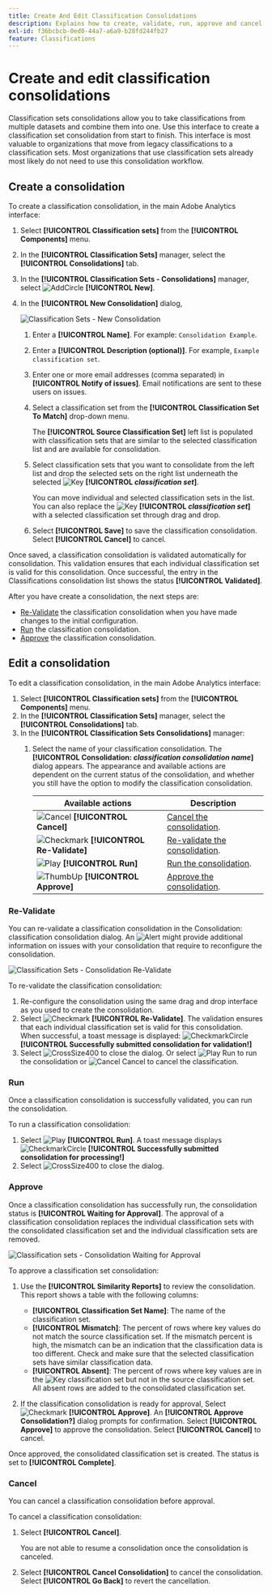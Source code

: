 ```yaml
---
title: Create And Edit Classification Consolidations
description: Explains how to create, validate, run, approve and cancel classification consolidations.
exl-id: f36bcbcb-0ed0-44a7-a6a9-b28fd244fb27
feature: Classifications
---
```

# Create and edit classification consolidations

Classification sets consolidations allow you to take classifications from multiple datasets and combine them into one. Use this interface to create a classification set consolidation from start to finish. This interface is most valuable to organizations that move from legacy classifications to a classification sets. Most organizations that use classification sets already most likely do not need to use this consolidation workflow.

## Create a consolidation

To create a classification consolidation, in the main Adobe Analytics interface:

1. Select **[!UICONTROL Classification sets]** from the **[!UICONTROL Components]** menu.
1. In the **[!UICONTROL Classification Sets]** manager, select the **[!UICONTROL Consolidations]** tab. 
1. In the **[!UICONTROL Classification Sets - Consolidations]** manager, select ![AddCircle](/help/assets/icons/AddCircle.svg) **[!UICONTROL New]**.
1. In the **[!UICONTROL New Consolidation]** dialog, 
   
   ![Classification Sets - New Consolidation](assets/classifications-sets-consolidations-new.png)
   1. Enter a **[!UICONTROL Name]**. For example: `Consolidation Example`.
   1. Enter a **[!UICONTROL Description (optional)]**. For example, `Example classification set`.
   1. Enter one or more email addresses (comma separated) in **[!UICONTROL Notify of issues]**. Email notifications are sent to these users on issues.
   1. Select a classification set from the **[!UICONTROL Classification Set To Match]** drop-down menu. 

      The **[!UICONTROL Source Classification Set]** left list is populated with classification sets that are similar to the selected classification list and are available for consolidation.

   1. Select classification sets that you want to consolidate from the left list and drop the selected sets on the right list underneath the selected ![Key](/help/assets/icons/Key.svg) **[!UICONTROL _classification set_]**.

      You can move individual and selected classification sets in the list. You can also replace the ![Key](/help/assets/icons/Key.svg) **[!UICONTROL _classification set_]** with a selected classification set through drag and drop.

   1. Select **[!UICONTROL Save]** to save the classification consolidation. Select **[!UICONTROL Cancel]** to cancel.

Once saved, a classification consolidation is validated automatically for consolidation. This validation ensures that each individual classification set is valid for this consolidation. Once successful, the entry in the Classifications consolidation list shows the status **[!UICONTROL Validated]**.

After you have create a consolidation, the next steps are:

* [Re-Validate](#re-validate) the classification consolidation when you have made changes to the initial configuration.
* [Run](#run) the classification consolidation.
* [Approve](#approve) the classification consolidation.



<!--
         
  

**[!UICONTROL Components]** > **[!UICONTROL Classification sets]** > **[!UICONTROL Consolidations]** > **[!UICONTROL Add]**

The following fields are available when creating a consolidation:

* **[!UICONTROL Name]**: The name of the consolidation.
* **[!UICONTROL Notify of issues]**: A comma-delimited list of email addresses that are notified of issues with this consolidation.
* **[!UICONTROL Dataset to match]**: A drop-down list of all classification sets.

Once you select a classification set, a table with two columns appears:

* The right column contains all classification sets that you want to consolidate. It starts with the classification set selected using the above drop-down list.
* The left column contains all classification sets eligible to be merged with the originally selected dataset. **Schemas must exactly match to be eligible for consolidation**. If schemas do not match the selected classification set, they do not appear in this left column.

Drag the desired classification sets from the available column on the left to the consolidation column on the right. Once the consolidation is given a name and two or more classification sets are in the right column, click **[!UICONTROL Save & Continue]**.

-->

## Edit a consolidation

To edit a classification consolidation, in the main Adobe Analytics interface:

1. Select **[!UICONTROL Classification sets]** from the **[!UICONTROL Components]** menu. 
1. In the **[!UICONTROL Classification Sets]** manager, select the **[!UICONTROL Consolidations]** tab.
1. In the **[!UICONTROL Classification Sets Consolidations]** manager:
   1. Select the name of your classification consolidation. The **[!UICONTROL Consolidation: _classification consolidation name_]** dialog appears. The appearance and available actions are dependent on the current status of the consolidation, and whether you still have the option to modify the classification consolidation.

      | Available actions | Description |
      |---|---|
      | ![Cancel](/help/assets/icons/Cancel.svg) **[!UICONTROL Cancel]** | [Cancel the consolidation](#cancel). |
      | ![Checkmark](/help/assets/icons/Checkmark.svg) **[!UICONTROL Re-Validate]** | [Re-validate the consolidation](#re-validate). |
      | ![Play](/help/assets/icons/Play.svg) **[!UICONTROL Run]** | [Run the consolidation](#run). |
      | ![ThumbUp](/help/assets/icons/ThumbUp.svg) **[!UICONTROL Approve]** | [Approve the consolidation](#approve). |



### Re-Validate

You can re-validate a classification consolidation in the Consolidation: classification consolidation dialog. An ![Alert](/help/assets/icons/Alert.svg) might provide additional information on issues with your consolidation that require to reconfigure the consolidation.

![Classification Sets - Consolidation Re-Validate](assets/classifications-sets-consolidations-validated.png)

To re-validate the classification consolidation: 

1. Re-configure the consolidation using the same drag and drop interface as you used to create the consolidation.
1. Select ![Checkmark](/help/assets/icons/Checkmark.svg) **[!UICONTROL Re-Validate]**. The validation ensures that each individual classification set is valid for this consolidation. When successful, a toast message is displayed:  ![CheckmarkCircle](/help/assets/icons/CheckmarkCircle.svg) **[!UICONTROL Successfully submitted consolidation for validation!]**
1. Select ![CrossSize400](/help/assets/icons/CrossSize400.svg) to close the dialog. Or select ![Play](/help/assets/icons/Play.svg) Run to run the consolidation or ![Cancel](/help/assets/icons/Cancel.svg) Cancel to cancel the classification.



<!--
Once you have created a consolidation, a list of source datasets appears on the right. The **[!UICONTROL Validate]** button makes sure that each individual classification set is valid for this consolidation. You can reorder the classification steps here to determine priority in cases of mismatched classification values. **The highest classification set in the list overwrites any mismatched values in other classification sets.**

-->

### Run

Once a classification consolidation is successfully validated, you can run the consolidation.

To run a classification consolidation: 

1. Select ![Play](/help/assets/icons/Play.svg) **[!UICONTROL Run]**. A toast message displays ![CheckmarkCircle](/help/assets/icons/CheckmarkCircle.svg) **[!UICONTROL Successfully submitted consolidation for processing!]**
1. Select ![CrossSize400](/help/assets/icons/CrossSize400.svg) to close the dialog. 


### Approve

Once a classification consolidation has successfully run, the consolidation status is **[!UICONTROL Waiting for Approval]**. The approval of a classification consolidation replaces the individual classification sets with the consolidated classification set and the individual classification sets are removed.

![Classification sets - Consolidation Waiting for Approval](assets/classifications-sets-consolidations-waitingforapproval.png)

To approve a classification set consolidation:

1. Use the **[!UICONTROL Similarity Reports]** to review the consolidation. This report shows a table with the following columns:

   * **[!UICONTROL Classification Set Name]**: The name of the classification set.
   * **[!UICONTROL Mismatch]**: The percent of rows where key values do not match the source classification set. If the mismatch percent is high, the mismatch can be an indication that the classification data is too different. Check and make sure that the selected classification sets have similar classification data.
   * **[!UICONTROL Absent]**: The percent of rows where key values are in the ![Key](/help/assets/icons/Key.svg) classification set but not in the source classification set. All absent rows are added to the consolidated classification set. 

1. If the classification consolidation is ready for approval, Select ![Checkmark](/help/assets/icons/Checkmark.svg) **[!UICONTROL Approve]**. An **[!UICONTROL Approve Consolidation?]** dialog prompts for confirmation. Select **[!UICONTROL Approve]** to approve the consolidation. Select **[!UICONTROL Cancel]** to cancel.

Once approved, the consolidated classification set is created. The status is set to **[!UICONTROL Complete]**.


### Cancel

You can cancel a classification consolidation before approval.

To cancel a classification consolidation:

1. Select **[!UICONTROL Cancel]**.

   You are not able to resume a consolidation once the consolidation is canceled.
1. Select **[!UICONTROL Cancel Consolidation]** to cancel the consolidation. Select **[!UICONTROL Go Back]** to revert the cancellation.
